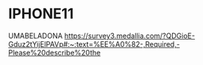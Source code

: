 # IPHONE11
UMABELADONA
https://survey3.medallia.com/?QDGioE-Gduz2tYijElPAVp#:~:text=%EE%A0%82-,Required,-Please%20describe%20the